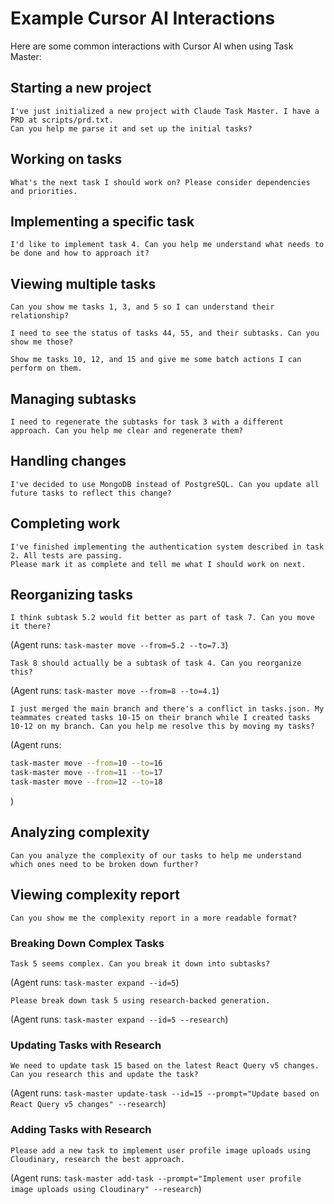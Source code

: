 # Example Cursor AI Interactions

Here are some common interactions with Cursor AI when using Task Master:

## Starting a new project

```
I've just initialized a new project with Claude Task Master. I have a PRD at scripts/prd.txt.
Can you help me parse it and set up the initial tasks?
```

## Working on tasks

```
What's the next task I should work on? Please consider dependencies and priorities.
```

## Implementing a specific task

```
I'd like to implement task 4. Can you help me understand what needs to be done and how to approach it?
```

## Viewing multiple tasks

```
Can you show me tasks 1, 3, and 5 so I can understand their relationship?
```

```
I need to see the status of tasks 44, 55, and their subtasks. Can you show me those?
```

```
Show me tasks 10, 12, and 15 and give me some batch actions I can perform on them.
```

## Managing subtasks

```
I need to regenerate the subtasks for task 3 with a different approach. Can you help me clear and regenerate them?
```

## Handling changes

```
I've decided to use MongoDB instead of PostgreSQL. Can you update all future tasks to reflect this change?
```

## Completing work

```
I've finished implementing the authentication system described in task 2. All tests are passing.
Please mark it as complete and tell me what I should work on next.
```

## Reorganizing tasks

```
I think subtask 5.2 would fit better as part of task 7. Can you move it there?
```

(Agent runs: `task-master move --from=5.2 --to=7.3`)

```
Task 8 should actually be a subtask of task 4. Can you reorganize this?
```

(Agent runs: `task-master move --from=8 --to=4.1`)

```
I just merged the main branch and there's a conflict in tasks.json. My teammates created tasks 10-15 on their branch while I created tasks 10-12 on my branch. Can you help me resolve this by moving my tasks?
```

(Agent runs:

```bash
task-master move --from=10 --to=16
task-master move --from=11 --to=17
task-master move --from=12 --to=18
```

)

## Analyzing complexity

```
Can you analyze the complexity of our tasks to help me understand which ones need to be broken down further?
```

## Viewing complexity report

```
Can you show me the complexity report in a more readable format?
```

### Breaking Down Complex Tasks

```
Task 5 seems complex. Can you break it down into subtasks?
```

(Agent runs: `task-master expand --id=5`)

```
Please break down task 5 using research-backed generation.
```

(Agent runs: `task-master expand --id=5 --research`)

### Updating Tasks with Research

```
We need to update task 15 based on the latest React Query v5 changes. Can you research this and update the task?
```

(Agent runs: `task-master update-task --id=15 --prompt="Update based on React Query v5 changes" --research`)

### Adding Tasks with Research

```
Please add a new task to implement user profile image uploads using Cloudinary, research the best approach.
```

(Agent runs: `task-master add-task --prompt="Implement user profile image uploads using Cloudinary" --research`)
